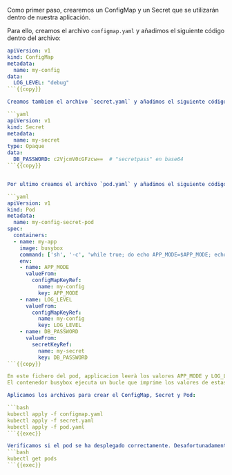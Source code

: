 Como primer paso, crearemos un ConfigMap y un Secret que se utilizarán dentro de nuestra aplicación.

Para ello, creamos el archivo `configmap.yaml` y añadimos el siguiente código dentro del archivo:

```yaml
apiVersion: v1
kind: ConfigMap
metadata:
  name: my-config
data:
  LOG_LEVEL: "debug"
```{{copy}}

Creamos tambien el archivo `secret.yaml` y añadimos el siguiente código dentro del archivo:

```yaml
apiVersion: v1
kind: Secret
metadata:
  name: my-secret
type: Opaque
data:
  DB_PASSWORD: c2VjcmV0cGFzcw==  # "secretpass" en base64
```{{copy}}


Por ultimo creamos el archivo `pod.yaml` y añadimos el siguiente código dentro del archivo:

```yaml
apiVersion: v1
kind: Pod
metadata:
  name: my-config-secret-pod
spec:
  containers:
  - name: my-app
    image: busybox
    command: ['sh', '-c', 'while true; do echo APP_MODE=$APP_MODE; echo LOG_LEVEL=$LOG_LEVEL; echo DB_PASSWORD=$DB_PASSWORD; sleep 10; done']
    env:
    - name: APP_MODE
      valueFrom:
        configMapKeyRef:
          name: my-config 
          key: APP_MODE
    - name: LOG_LEVEL
      valueFrom:
        configMapKeyRef:
          name: my-config
          key: LOG_LEVEL
    - name: DB_PASSWORD
      valueFrom:
        secretKeyRef:
          name: my-secret
          key: DB_PASSWORD
```{{copy}}

En este fichero del pod, applicacion leerà los valores APP_MODE y LOG_LEVEL del ConfigMap y valor DB_PASSWORD que se extrae del Secret.
El contenedor busybox ejecuta un bucle que imprime los valores de estas variables de entorno.

Aplicamos los archivos para crear el ConfigMap, Secret y Pod:

```bash
kubectl apply -f configmap.yaml
kubectl apply -f secret.yaml
kubectl apply -f pod.yaml
```{{exec}}

Verificamos si el pod se ha desplegado correctamente. Desafortunadamente, el pod presenta un error de configuración:
```bash
kubectl get pods
```{{exec}}